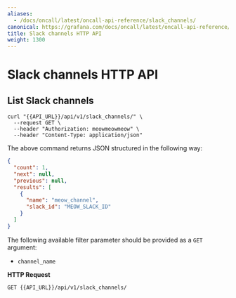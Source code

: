 ```yaml
---
aliases:
  - /docs/oncall/latest/oncall-api-reference/slack_channels/
canonical: https://grafana.com/docs/oncall/latest/oncall-api-reference/slack_channels/
title: Slack channels HTTP API
weight: 1300
---
```


# Slack channels HTTP API

## List Slack channels

```shell
curl "{{API_URL}}/api/v1/slack_channels/" \
  --request GET \
  --header "Authorization: meowmeowmeow" \
  --header "Content-Type: application/json"
```

The above command returns JSON structured in the following way:

```json
{
  "count": 1,
  "next": null,
  "previous": null,
  "results": [
    {
      "name": "meow_channel",
      "slack_id": "MEOW_SLACK_ID"
    }
  ]
}
```

The following available filter parameter should be provided as a `GET` argument:

- `channel_name`

**HTTP Request**

`GET {{API_URL}}/api/v1/slack_channels/`
